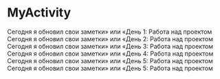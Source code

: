 # MyActivity
Сегодня я обновил свои заметки» или «День 1: Работа над проектом
Сегодня я обновил свои заметки» или «День 2: Работа над проектом
Сегодня я обновил свои заметки» или «День 3: Работа над проектом
Сегодня я обновил свои заметки» или «День 4: Работа над проектом
Сегодня я обновил свои заметки» или «День 5: Работа над проектом
Сегодня я обновил свои заметки» или «День 5: Работа над проектом
